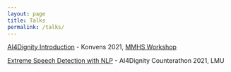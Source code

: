 ```yaml
---
layout: page
title: Talks
permalink: /talks/
---
```


[AI4Dignity Introduction](https://github.com/antmarakis/antmarakis.github.io/blob/master/files/mmhs_talk.pdf) - Konvens 2021, [MMHS Workshop](https://sites.google.com/view/mmhs2021/home)

[Extreme Speech Detection with NLP](https://github.com/antmarakis/antmarakis.github.io/blob/master/files/counter_talk.pdf) - AI4Dignity Counterathon 2021, LMU
